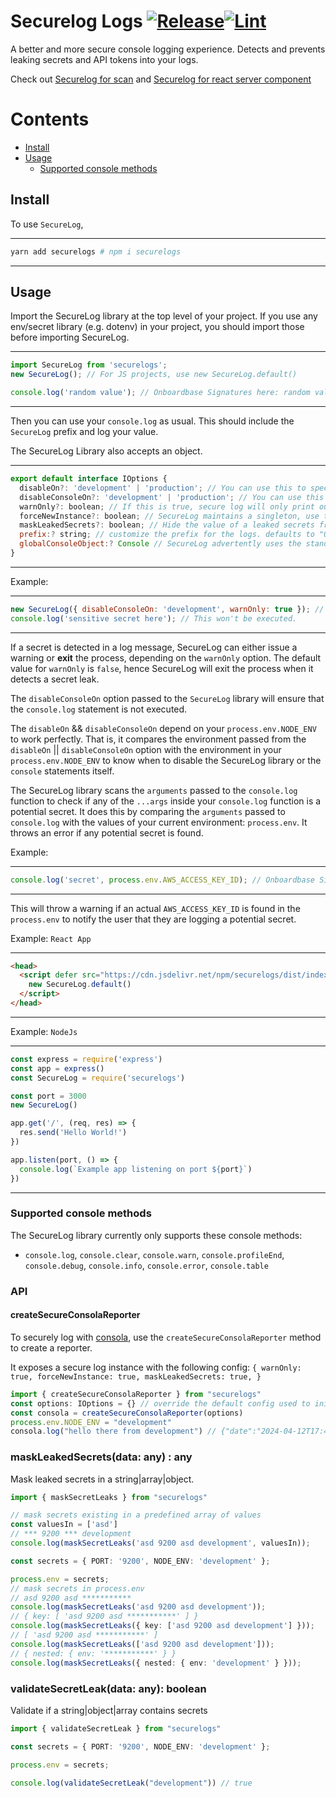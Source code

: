 
<div align=“center”>

# Securelog Logs [![Release](https://github.com/onboardbase/secure-log/actions/workflows/main.yml/badge.svg)](https://github.com/onboardbase/secure-log/actions/workflows/main.yml)[![Lint](https://github.com/onboardbase/secure-log/actions/workflows/main.yml/badge.svg)](https://github.com/onboardbase/secure-log/actions/workflows/main.yml)

A better and more secure console logging experience. Detects and prevents leaking secrets and API tokens into your logs.

Check out [Securelog for scan](https://github.com/Onboardbase/securelog-scan) and [Securelog for react server component](https://github.com/Onboardbase/securelog-rsc)

</div>

# Contents

  - [Install](#install)
  - [Usage](#usage)
    - [Supported console methods](#supported-console-methods)

## Install

To use `SecureLog`,

---
```bash
yarn add securelogs # npm i securelogs
```
---

## Usage

Import the SecureLog library at the top level of your project. If you use any env/secret library (e.g. dotenv) in your project, you should import those before importing SecureLog.

---
```js
import SecureLog from 'securelogs';
new SecureLog(); // For JS projects, use new SecureLog.default()

console.log('random value'); // Onboardbase Signatures here: random value.
```
---

Then you can use your `console.log` as usual. This should include the `SecureLog` prefix and log your value.

The SecureLog Library also accepts an object.

---
```js
export default interface IOptions {
  disableOn?: 'development' | 'production'; // You can use this to specify if you want the SecureLog library to be disabled in a specific environment
  disableConsoleOn?: 'development' | 'production'; // You can use this to disable the console entirely in a specific environment
  warnOnly?: boolean; // If this is true, secure log will only print out a warning message rather than exit the program when it detects a secret leak.
  forceNewInstance?: boolean; // SecureLog maintains a singleton, use this option to refresh the singleton and updating the config in the process.
  maskLeakedSecrets?: boolean; // Hide the value of a leaked secrets from reaching the console
  prefix:? string; // customize the prefix for the logs. defaults to "Onboardbase Signatures here:"
  globalConsoleObject:? Console // SecureLog advertently uses the standard console.log to output to the console, this option enables configuring the standard console object that is used within the library to output to the console.
}
```
---

Example:

---
```js
new SecureLog({ disableConsoleOn: 'development', warnOnly: true }); // This will disable the SecureLog library on development environment.
console.log('sensitive secret here'); // This won't be executed.
```
---

If a secret is detected in a log message, SecureLog can either issue a warning or **exit** the process, depending on the `warnOnly` option. The default value for `warnOnly` is `false`, hence SecureLog will exit the process when it detects a secret leak.

The `disableConsoleOn` option passed to the `SecureLog` library will ensure that the `console.log` statement is not executed.

The `disableOn` && `disableConsoleOn` depend on your `process.env.NODE_ENV` to work perfectly. That is, it compares the environment passed from the `disableOn` || `disableConsoleOn` option with the environment in your `process.env.NODE_ENV` to know when to disable the SecureLog library or the `console` statements itself.

The SecureLog library scans the `arguments` passed to the `console.log` function to check if any of the `...args` inside your `console.log` function is a potential secret. It does this by comparing the `arguments` passed to `console.log` with the values of your current environment: `process.env`. It throws an error if any potential secret is found.

Example:

---
```js
console.log('secret', process.env.AWS_ACCESS_KEY_ID); // Onboardbase Signatures here: ************ is a valid secret for the key: AWS_ACCESS_KEY_ID
```
---

This will throw a warning if an actual `AWS_ACCESS_KEY_ID` is found in the `process.env` to notify the user that they are logging a potential secret.

Example: `React App`

---
```html
<head>
  <script defer src="https://cdn.jsdelivr.net/npm/securelogs/dist/index.min.js">
    new SecureLog.default()
  </script>
</head>
```
---

Example: `NodeJs`

---
```js
const express = require('express')
const app = express()
const SecureLog = require('securelogs')

const port = 3000
new SecureLog()

app.get('/', (req, res) => {
  res.send('Hello World!')
})

app.listen(port, () => {
  console.log(`Example app listening on port ${port}`)
})
```
---

### Supported console methods

The SecureLog library currently only supports these console methods:

- `console.log`, `console.clear`, `console.warn`, `console.profileEnd`, `console.debug`, `console.info`, `console.error`, `console.table`

### API

#### createSecureConsolaReporter
To securely log with [consola](https://github.com/unjs/consola), use the `createSecureConsolaReporter` method to create a reporter. 

It exposes a secure log instance with the following config: `{ warnOnly: true, forceNewInstance: true, maskLeakedSecrets: true, }`

```ts
import { createSecureConsolaReporter } from "securelogs"
const options: IOptions = {} // override the default config used to initialize secure log instance
const consola = createSecureConsolaReporter(options)
process.env.NODE_ENV = "development"
consola.log("hello there from development") // {"date":"2024-04-12T17:46:07.099Z","args":["hello there from ***********"],"type":"log","level":2,"tag":""}
```

### maskLeakedSecrets(data: any) : any

Mask leaked secrets in a string|array|object.

```ts
import { maskSecretLeaks } from "securelogs"

// mask secrets existing in a predefined array of values
const valuesIn = ['asd']
// *** 9200 *** development
console.log(maskSecretLeaks('asd 9200 asd development', valuesIn));

const secrets = { PORT: '9200', NODE_ENV: 'development' };

process.env = secrets;
// mask secrets in process.env
// asd 9200 asd ***********
console.log(maskSecretLeaks('asd 9200 asd development'));
// { key: [ 'asd 9200 asd ***********' ] }
console.log(maskSecretLeaks({ key: ['asd 9200 asd development'] }));
// [ 'asd 9200 asd ***********' ]
console.log(maskSecretLeaks(['asd 9200 asd development']));
// { nested: { env: '***********' } }
console.log(maskSecretLeaks({ nested: { env: 'development' } }));
```

### validateSecretLeak(data: any): boolean
Validate if a string|object|array contains secrets
```ts
import { validateSecretLeak } from "securelogs"

const secrets = { PORT: '9200', NODE_ENV: 'development' };

process.env = secrets;

console.log(validateSecretLeak("development")) // true
```

